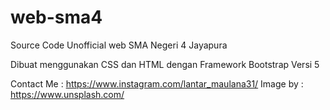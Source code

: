 # web-sma4
Source Code Unofficial web SMA Negeri 4 Jayapura

Dibuat menggunakan CSS dan HTML dengan Framework Bootstrap Versi 5

Contact Me : https://www.instagram.com/lantar_maulana31/
Image by : https://www.unsplash.com/
